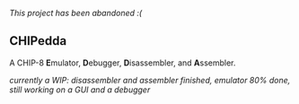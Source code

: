 *This project has been abandoned :(*

## CHIPedda
A CHIP-8 **E**mulator, **D**ebugger, **D**isassembler, and **A**ssembler.

*currently a WIP: disassembler and assembler finished, emulator 80% done, still working on a GUI and a debugger*
